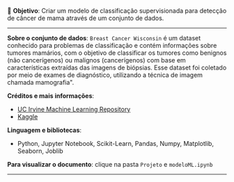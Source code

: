 📌 **Objetivo**: 
Criar um modelo de classificação supervisionada para detecção de câncer de mama através de um conjunto de dados.  

---

**Sobre o conjunto de dados**: `Breast Cancer Wisconsin` é um dataset conhecido para problemas de classificação e contém informações sobre tumores mamários, com o objetivo de classificar os tumores como benignos (não cancerígenos) ou malignos (cancerígenos) com base em características extraídas das imagens de biópsias. Esse dataset foi coletado por meio de exames de diagnóstico, utilizando a técnica de imagem chamada mamografia".


**Créditos e mais informações**: 


*  [UC Irvine Machine Learning Repository](https://archive.ics.uci.edu/dataset/17/breast+cancer+wisconsin+diagnostic)
*  [Kaggle](https://www.kaggle.com/datasets/uciml/breast-cancer-wisconsin-data)

**Linguagem e bibliotecas**:

* Python, Jupyter Notebook, Scikit-Learn, Pandas, Numpy, Matplotlib, Seaborn, Joblib

**Para visualizar o documento**: clique na pasta `Projeto` e `modeloML.ipynb`

---
